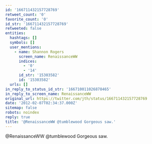 ```yaml
---
id: '166711432157728769'
retweet_count: '0'
favorite_count: '0'
id_str: '166711432157728769'
retweeted: false
entities:
  hashtags: []
  symbols: []
  user_mentions:
    - name: Shannon Rogers
      screen_name: RenaissanceWW
      indices:
        - '0'
        - '14'
      id_str: '15303582'
      id: '15303582'
  urls: []
in_reply_to_status_id_str: '166710011026878465'
in_reply_to_screen_name: RenaissanceWW
original_url: https://twitter.com/jth/status/166711432157728769
date: '2012-02-07T02:34:37.000Z'
sitemap: false
robots: noindex
reply: true
title: '@RenaissanceWW @tumblewood Gorgeous saw.'
---
```


@RenaissanceWW @tumblewood Gorgeous saw.